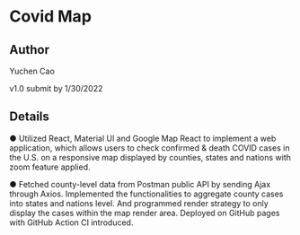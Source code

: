 # Covid Map

## Author

Yuchen Cao

v1.0 submit by 1/30/2022

## Details

● Utilized React, Material UI and Google Map React to implement a web application, which allows users to check confirmed & death COVID cases in the U.S. on a responsive map displayed by counties, states and nations with zoom feature applied.

● Fetched county-level data from Postman public API by sending Ajax through Axios. Implemented the functionalities to aggregate county cases into states
and nations level. And programmed render strategy to only display the cases within the map render area. Deployed on GitHub pages with GitHub Action
CI introduced.



